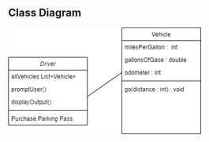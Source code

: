 ## Class Diagram
![Vehicle Class Diagram](https://github.com/MiniWilford/Vehicles2022Maven/blob/master/VehicleClassDiagram.drawio.png)
